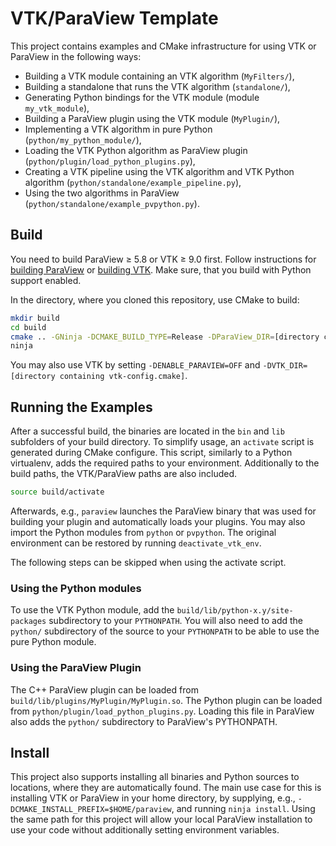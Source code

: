# VTK/ParaView Template

This project contains examples and CMake infrastructure for using VTK or ParaView in the following ways:

*  Building a VTK module containing an VTK algorithm (`MyFilters/`),
*  Building a standalone that runs the VTK algorithm (`standalone/`),
*  Generating Python bindings for the VTK module (module `my_vtk_module`),
*  Building a ParaView plugin using the VTK module (`MyPlugin/`),
*  Implementing a VTK algorithm in pure Python (`python/my_python_module/`),
*  Loading the VTK Python algorithm as ParaView plugin (`python/plugin/load_python_plugins.py`),
*  Creating a VTK pipeline using the VTK algorithm and VTK Python algorithm (`python/standalone/example_pipeline.py`),
*  Using the two algorithms in ParaView (`python/standalone/example_pvpython.py`).

## Build

You need to build ParaView &ge; 5.8 or VTK &ge; 9.0 first. Follow instructions for [building ParaView](https://gitlab.kitware.com/paraview/paraview/-/blob/v5.9.0/Documentation/dev/build.md) or [building VTK](https://gitlab.kitware.com/vtk/vtk/-/blob/v9.0.1/Documentation/dev/build.md). Make sure, that you build with Python support enabled.

In the directory, where you cloned this repository, use CMake to build:
```bash
mkdir build
cd build
cmake .. -GNinja -DCMAKE_BUILD_TYPE=Release -DParaView_DIR=[directory containing paraview-config.cmake]
ninja
```
You may also use VTK by setting `-DENABLE_PARAVIEW=OFF` and `-DVTK_DIR=[directory containing vtk-config.cmake]`.

## Running the Examples

After a successful build, the binaries are located in the `bin` and `lib` subfolders of your build directory.
To simplify usage, an `activate` script is generated during CMake configure. This script, similarly to a Python virtualenv, adds the required paths to your environment. Additionally to the build paths, the VTK/ParaView paths are also included.
```bash
source build/activate
```
Afterwards, e.g., `paraview` launches the ParaView binary that was used for building your plugin and automatically loads your plugins. You may also import the Python modules from `python` or `pvpython`.
The original environment can be restored by running `deactivate_vtk_env`.

The following steps can be skipped when using the activate script.

### Using the Python modules

To use the VTK Python module, add the `build/lib/python-x.y/site-packages` subdirectory to your `PYTHONPATH`. You will also need to add the `python/` subdirectory of the source to your `PYTHONPATH` to be able to use the pure Python module.

### Using the ParaView Plugin

The C++ ParaView plugin can be loaded from `build/lib/plugins/MyPlugin/MyPlugin.so`. The Python plugin can be loaded from `python/plugin/load_python_plugins.py`. Loading this file in ParaView also adds the `python/` subdirectory to ParaView's PYTHONPATH.

## Install

This project also supports installing all binaries and Python sources to locations, where they are automatically found. The main use case for this is installing VTK or ParaView in your home directory, by supplying, e.g., `-DCMAKE_INSTALL_PREFIX=$HOME/paraview`, and running `ninja install`.
Using the same path for this project will allow your local ParaView installation to use your code without additionally setting environment variables.